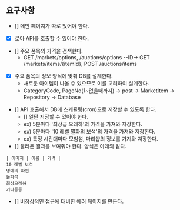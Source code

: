## 요구사항

- [] 메인 페이지가 따로 있어야 한다.
- [x] 로아 API를 호출할 수 있어야 한다.
- [] 주요 품목의 가격을 검색한다.
  - GET /markets/options, /auctions/options --ID-> GET /markets/items/{itemId}, POST /auctions/items
- [x] 주요 품목의 정보 양식에 맞춰 DB를 설계한다.
  - 새로운 아이템이 나올 수 있으므로 이를 고려하여 설계한다.
  - CategoryCode, PageNo(1~없을때까지) -> post -> MarketItem -> Repository -> Database
- [] API 호출해서 DB에 스케쥴링(cron)으로 저장할 수 있도록 한다.
  - [] 일단 저장할 수 있어야 한다.
  - ex) 5분마다 '최상급 오레하'의 가격을 가져와 저장한다.
  - ex) 5분마다 '10 레벨 멸화의 보석'의 가격을 가져와 저장한다.
  - ex) 특정 시간대마다 모험섬, 마리샵의 정보를 가져와 저장한다.
- [] 불러온 결과를 보여줘야 한다. 양식은 아래와 같다.
```
| 이미지 | 이름 | 가격 |
10 레벨 보석
명예의 파편
돌파석
최상오레하
기타등등
```
- [] 비정상적인 접근에 대비한 에러 페이지를 만든다.